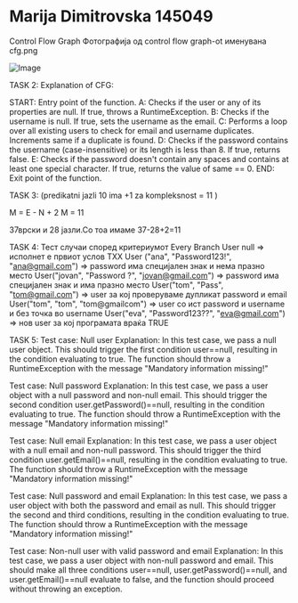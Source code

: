 # Marija Dimitrovska 145049
Control Flow Graph
Фотографија од control flow graph-ot именувана cfg.png

![Image](/cfg.png)


TASK 2:
Explanation of CFG:

START: Entry point of the function.
A: Checks if the user or any of its properties are null. If true, throws a RuntimeException.
B: Checks if the username is null. If true, sets the username as the email.
C: Performs a loop over all existing users to check for email and username duplicates. Increments same if a duplicate is found.
D: Checks if the password contains the username (case-insensitive) or its length is less than 8. If true, returns false.
E: Checks if the password doesn't contain any spaces and contains at least one special character. If true, returns the value of same == 0.
END: Exit point of the function.



TASK 3:
(predikatni jazli 10 ima +1 za kompleksnost = 11 )

M = E - N + 2
M = 11

37врски и 28 јазли.Со тоа имаме 37-28+2=11


TASK 4:
Тест случаи според критериумот Every Branch
User null => исполнет е првиот услов TXX
User ("ana", "Password123!", "ana@gmail.com") => password има специјален знак и нема празно место
User("jovan", "Password ?", "jovan@gmail.com") => password има специјален знак и има празно место
User("tom", "Pass", "tom@gmail.com") => user за кој проверуваме дупликат password и email
User("tom", "tom", "tom@gmailcom") => user со ист password и username и без точка во username
User("eva", "Password123??", "eva@gmail.com") => нов user за кој програмата враќа TRUE



TASK 5:
Test case: Null user
Explanation: In this test case, we pass a null user object. This should trigger the first condition user==null, resulting in the condition evaluating to true. The function should throw a RuntimeException with the message "Mandatory information missing!"

Test case: Null password
Explanation: In this test case, we pass a user object with a null password and non-null email. This should trigger the second condition user.getPassword()==null, resulting in the condition evaluating to true. The function should throw a RuntimeException with the message "Mandatory information missing!"

Test case: Null email
Explanation: In this test case, we pass a user object with a null email and non-null password. This should trigger the third condition user.getEmail()==null, resulting in the condition evaluating to true. The function should throw a RuntimeException with the message "Mandatory information missing!"

Test case: Null password and email
Explanation: In this test case, we pass a user object with both the password and email as null. This should trigger the second and third conditions, resulting in the condition evaluating to true. The function should throw a RuntimeException with the message "Mandatory information missing!"

Test case: Non-null user with valid password and email
Explanation: In this test case, we pass a user object with non-null password and email. This should make all three conditions user==null, user.getPassword()==null, and user.getEmail()==null evaluate to false, and the function should proceed without throwing an exception.